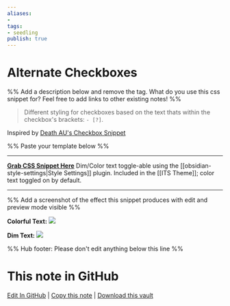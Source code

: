 ```yaml
---
aliases: 
- 
tags:
- seedling
publish: true
---
```


# Alternate Checkboxes

%% Add a description below and remove the tag. What do you use this css snippet for? Feel free to add links to other existing notes! %% 

>Different styling for checkboxes based on the text thats within the checkbox's brackets: `- [?]`.

Inspired by [Death AU's Checkbox Snippet](https://github.com/deathau/obsidian-snippets/blob/HEAD/checkbox.css)

%% Paste your template below %%

---
[**Grab CSS Snippet Here**](https://github.com/SlRvb/Obsidian--ITS-Theme/blob/HEAD/Snippets/S%20-%20Checkboxes.css)
Dim/Color text toggle-able using the [[obsidian-style-settings|Style Settings]] plugin.
Included in the [[ITS Theme]]; color text toggled on by default.

---
%% Add a screenshot of the effect this snippet produces with edit and preview mode visible %%

**Colorful Text:**
[![](https://raw.githubusercontent.com/SlRvb/Obsidian--ITS-Theme/main/Images/Alternate_Checkbox-Colored-Text.png)](https://raw.githubusercontent.com/SlRvb/Obsidian--ITS-Theme/main/Images/Alternate_Checkbox-Colored-Text.png)


**Dim Text:**
[![](https://raw.githubusercontent.com/SlRvb/Obsidian--ITS-Theme/main/Images/Alternate_Checkbox-Dim-Text.png)](https://raw.githubusercontent.com/SlRvb/Obsidian--ITS-Theme/main/Images/Alternate_Checkbox-Dim-Text.png)

%% Hub footer: Please don't edit anything below this line %%

# This note in GitHub

<span class="git-footer">[Edit In GitHub](https://github.dev/obsidian-community/obsidian-hub/blob/main/02%20-%20Community%20Expansions/02.05%20All%20Community%20Expansions/CSS%20Snippets/Alternate%20Checkboxes%20%28SlRvb%29.md "git-hub-edit-note") | [Copy this note](https://raw.githubusercontent.com/obsidian-community/obsidian-hub/main/02%20-%20Community%20Expansions/02.05%20All%20Community%20Expansions/CSS%20Snippets/Alternate%20Checkboxes%20%28SlRvb%29.md "git-hub-copy-note") | [Download this vault](https://github.com/obsidian-community/obsidian-hub/archive/refs/heads/main.zip "git-hub-download-vault") </span>
